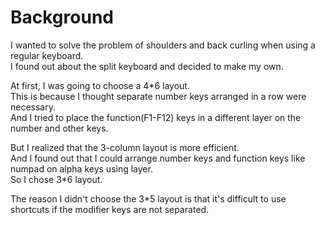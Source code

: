 # Background
I wanted to solve the problem of shoulders and back curling when using a regular keyboard.  
I found out about the split keyboard and decided to make my own.

At first, I was going to choose a 4*6 layout.  
This is because I thought separate number keys arranged in a row were necessary.  
And I tried to place the function(F1-F12) keys in a different layer on the number and other keys.

But I realized that the 3-column layout is more efficient.  
And I found out that I could arrange number keys and function keys like numpad on alpha keys using layer.  
So I chose 3*6 layout.

The reason I didn't choose the 3*5 layout is that it's difficult to use shortcuts if the modifier keys are not separated.
